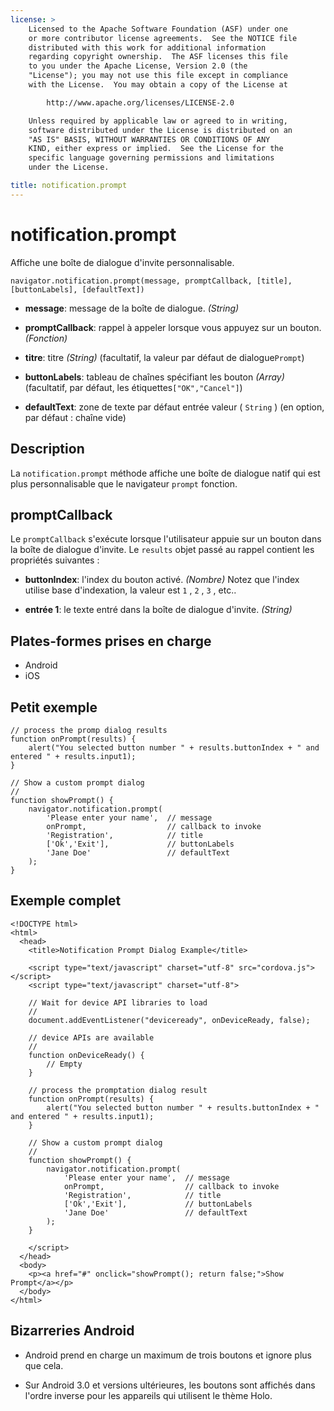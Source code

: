```yaml
---
license: >
    Licensed to the Apache Software Foundation (ASF) under one
    or more contributor license agreements.  See the NOTICE file
    distributed with this work for additional information
    regarding copyright ownership.  The ASF licenses this file
    to you under the Apache License, Version 2.0 (the
    "License"); you may not use this file except in compliance
    with the License.  You may obtain a copy of the License at

        http://www.apache.org/licenses/LICENSE-2.0

    Unless required by applicable law or agreed to in writing,
    software distributed under the License is distributed on an
    "AS IS" BASIS, WITHOUT WARRANTIES OR CONDITIONS OF ANY
    KIND, either express or implied.  See the License for the
    specific language governing permissions and limitations
    under the License.

title: notification.prompt
---
```


# notification.prompt

Affiche une boîte de dialogue d'invite personnalisable.

    navigator.notification.prompt(message, promptCallback, [title], [buttonLabels], [defaultText])
    

*   **message**: message de la boîte de dialogue. *(String)*

*   **promptCallback**: rappel à appeler lorsque vous appuyez sur un bouton. *(Fonction)*

*   **titre**: titre *(String)* (facultatif, la valeur par défaut de dialogue`Prompt`)

*   **buttonLabels**: tableau de chaînes spécifiant les bouton *(Array)* (facultatif, par défaut, les étiquettes`["OK","Cancel"]`)

*   **defaultText**: zone de texte par défaut entrée valeur ( `String` ) (en option, par défaut : chaîne vide)

## Description

La `notification.prompt` méthode affiche une boîte de dialogue natif qui est plus personnalisable que le navigateur `prompt` fonction.

## promptCallback

Le `promptCallback` s'exécute lorsque l'utilisateur appuie sur un bouton dans la boîte de dialogue d'invite. Le `results` objet passé au rappel contient les propriétés suivantes :

*   **buttonIndex**: l'index du bouton activé. *(Nombre)* Notez que l'index utilise base d'indexation, la valeur est `1` , `2` , `3` , etc..

*   **entrée 1**: le texte entré dans la boîte de dialogue d'invite. *(String)*

## Plates-formes prises en charge

*   Android
*   iOS

## Petit exemple

    // process the promp dialog results
    function onPrompt(results) {
        alert("You selected button number " + results.buttonIndex + " and entered " + results.input1);
    }
    
    // Show a custom prompt dialog
    //
    function showPrompt() {
        navigator.notification.prompt(
            'Please enter your name',  // message
            onPrompt,                  // callback to invoke
            'Registration',            // title
            ['Ok','Exit'],             // buttonLabels
            'Jane Doe'                 // defaultText
        );
    }
    

## Exemple complet

    <!DOCTYPE html>
    <html>
      <head>
        <title>Notification Prompt Dialog Example</title>
    
        <script type="text/javascript" charset="utf-8" src="cordova.js"></script>
        <script type="text/javascript" charset="utf-8">
    
        // Wait for device API libraries to load
        //
        document.addEventListener("deviceready", onDeviceReady, false);
    
        // device APIs are available
        //
        function onDeviceReady() {
            // Empty
        }
    
        // process the promptation dialog result
        function onPrompt(results) {
            alert("You selected button number " + results.buttonIndex + " and entered " + results.input1);
        }
    
        // Show a custom prompt dialog
        //
        function showPrompt() {
            navigator.notification.prompt(
                'Please enter your name',  // message
                onPrompt,                  // callback to invoke
                'Registration',            // title
                ['Ok','Exit'],             // buttonLabels
                'Jane Doe'                 // defaultText
            );
        }
    
        </script>
      </head>
      <body>
        <p><a href="#" onclick="showPrompt(); return false;">Show Prompt</a></p>
      </body>
    </html>
    

## Bizarreries Android

*   Android prend en charge un maximum de trois boutons et ignore plus que cela.

*   Sur Android 3.0 et versions ultérieures, les boutons sont affichés dans l'ordre inverse pour les appareils qui utilisent le thème Holo.